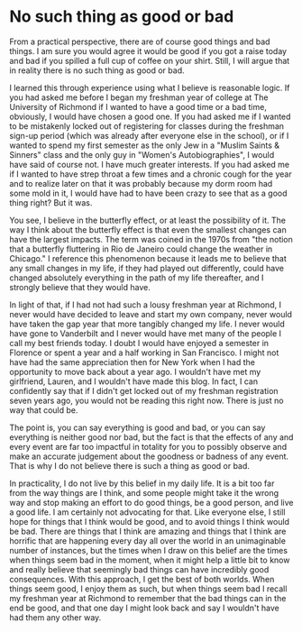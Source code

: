 # No such thing as good or bad

From a practical perspective, there are of course good things and bad things. I am sure you would agree it would be good if you got a raise today and bad if you spilled a full cup of coffee on your shirt. Still, I will argue that in reality there is no such thing as good or bad.

I learned this through experience using what I believe is reasonable logic. If you had asked me before I began my freshman year of college at The University of Richmond if I wanted to have a good time or a bad time, obviously, I would have chosen a good one. If you had asked me if I wanted to be mistakenly locked out of registering for classes during the freshman sign-up period (which was already after everyone else in the school), or if I wanted to spend my first semester as the only Jew in a "Muslim Saints & Sinners" class and the only guy in "Women's Autobiographies", I would have said of course not. I have much greater interests. If you had asked me if I wanted to have strep throat a few times and a chronic cough for the year and to realize later on that it was probably because my dorm room had some mold in it, I would have had to have been crazy to see that as a good thing right? But it was.

You see, I believe in the butterfly effect, or at least the possibility of it. The way I think about the butterfly effect is that even the smallest changes can have the largest impacts. The term was coined in the 1970s from "the notion that a butterfly fluttering in Rio de Janeiro could change the weather in Chicago." I reference this phenomenon because it leads me to believe that any small changes in my life, if they had played out differently, could have changed absolutely everything in the path of my life thereafter, and I strongly believe that they would have.

In light of that, if I had not had such a lousy freshman year at Richmond, I never would have decided to leave and start my own company, never would have taken the gap year that more tangibly changed my life. I never would have gone to Vanderbilt and I never would have met many of the people I call my best friends today. I doubt I would have enjoyed a semester in Florence or spent a year and a half working in San Francisco. I might not have had the same appreciation then for New York when I had the opportunity to move back about a year ago. I wouldn't have met my girlfriend, Lauren, and I wouldn't have made this blog. In fact, I can confidently say that if I didn't get locked out of my freshman registration seven years ago, you would not be reading this right now. There is just no way that could be.

The point is, you can say everything is good and bad, or you can say everything is neither good nor bad, but the fact is that the effects of any and every event are far too impactful in totality for you to possibly observe and make an accurate judgement about the goodness or badness of any event. That is why I do not believe there is such a thing as good or bad.

In practicality, I do not live by this belief in my daily life. It is a bit too far from the way things are I think, and some people might take it the wrong way and stop making an effort to do good things, be a good person, and live a good life. I am certainly not advocating for that. Like everyone else, I still hope for things that I think would be good, and to avoid things I think would be bad. There are things that I think are amazing and things that I think are horrific that are happening every day all over the world in an unimaginable number of instances, but the times when I draw on this belief are the times when things seem bad in the moment, when it might help a little bit to know and really believe that seemingly bad things can have incredibly good consequences. With this approach, I get the best of both worlds. When things seem good, I enjoy them as such, but when things seem bad I recall my freshman year at Richmond to remember that the bad things can in the end be good, and that one day I might look back and say I wouldn't have had them any other way.
